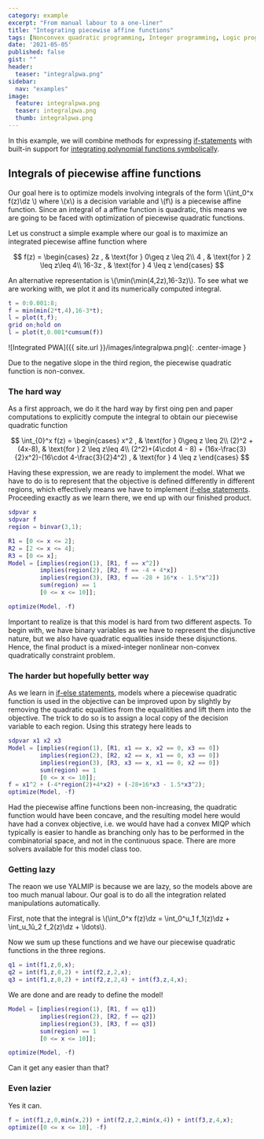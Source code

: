 ```yaml
---
category: example
excerpt: "From manual labour to a one-liner"
title: "Integrating piecewise affine functions"
tags: [Nonconvex quadratic programming, Integer programming, Logic programming]
date: '2021-05-05'
published: false
gist: ""
header:
  teaser: "integralpwa.png"
sidebar:
  nav: "examples"
image:
  feature: integralpwa.png
  teaser: integralpwa.png
  thumb: integralpwa.png
---
```



In this example, we will combine methods for expressing [if-statements](/) with built-in support for [integrating polynomial functions symbolically](/command/int).

## Integrals of piecewise affine functions

Our goal here is to optimize models involving integrals of the form \\(\int_0^x f(z)\dz \\) where \\(x\\) is a decision variable and \\(f\\) is a piecewise affine function. Since an integral of a affine function is quadratic, this means we are going to be faced with optimization of piecewise quadratic functions.

Let us construct a simple example where our goal is to maximize an integrated piecewise affine function where

$$
f(z) = \begin{cases} 2z , & \text{for } 0\geq z \leq 2\\
                     4  , & \text{for } 2 \leq z\leq 4\\
                     16-3z , & \text{for } 4 \leq z 
                     \end{cases}
$$

An alternative representation is \\(\min(\min(4,2z),16-3z)\\). To see what we are working with, we plot it and its numerically computed integral.

````matlab
t = 0:0.001:8;
f = min(min(2*t,4),16-3*t);
l = plot(t,f);
grid on;hold on
l = plot(t,0.001*cumsum(f))
````

![Integrated PWA]({{ site.url }}/images/integralpwa.png){: .center-image }

Due to the negative slope in the third region, the piecewise quadratic function is non-convex.

### The hard way

As a first approach, we do it the hard way by first oing pen and paper computations to explicitly compute the integral to obtain our piecewise quadratic function

$$
\int_{0}^x f(z) = \begin{cases} x^2 , & \text{for } 0\geq z \leq 2\\
                     (2)^2 + (4x-8), & \text{for } 2 \leq z\leq 4\\
                     (2^2)+(4\cdot 4 - 8) + (16x-\frac{3}{2}x^2)-(16\cdot 4-\frac{3}{2}4^2) , & \text{for } 4 \leq z 
                     \end{cases}
$$

Having these expression, we are ready to implement the model. What we have to do is to represent that the objective is defined differently in different regions, which effectively means we have to implement [if-else statements](/modellingif). Proceeding exactly as we learn there, we end up with our finished product.

````matlab
sdpvar x
sdpvar f
region = binvar(3,1);

R1 = [0 <= x <= 2];
R2 = [2 <= x <= 4];
R3 = [0 <= x];
Model = [implies(region(1), [R1, f == x^2])
         implies(region(2), [R2, f == -4 + 4*x])
         implies(region(3), [R3, f == -28 + 16*x - 1.5*x^2])
         sum(region) == 1
         [0 <= x <= 10]];

optimize(Model, -f)
````

Important to realize is that this model is hard from two different aspects. To begin with, we have binary variables as we have to represent the disjunctive nature, but we also have quadratic equalities inside these disjunctions. Hence, the final product is a mixed-integer nonlinear non-convex quadratically constraint problem.

### The harder but hopefully better way

As we learn in [if-else statements](/modellingif), models where a piecewise quadratic function is used in the objective can be improved upon by slightly by removing the quadratic equalities from the equalitities and lift them into the objective. The trick to do so is to assign a local copy of the decision variable to each region. Using this strategy here leads to

````matlab
sdpvar x1 x2 x3
Model = [implies(region(1), [R1, x1 == x, x2 == 0, x3 == 0])
         implies(region(2), [R2, x2 == x, x1 == 0, x3 == 0])
         implies(region(3), [R3, x3 == x, x1 == 0, x2 == 0])
         sum(region) == 1
         [0 <= x <= 10]];
f = x1^2 + (-4*region(2)+4*x2) + (-28+16*x3 - 1.5*x3^2);
optimize(Model, -f)
````

Had the piecewise affine functions been non-increasing, the quadratic function would have been concave, and the resulting model here would have had a convex objective, i.e. we would have had a convex MIQP which typically is easier to handle as branching only has to be performed in the combinatorial space, and not in the continuous space. There are more solvers available for this model class too.

### Getting lazy

The reaon we use YALMIP is because we are lazy, so the models above are too much manual labour. Our goal is to do all the integration related manipulations automatically.

First, note that the integral is \\(\int_0^x f(z)\dz  = \int_0^u_1 f_1(z)\dz + \int_u_1û_2 f_2(z)\dz + \ldots\\). 

Now we sum up these functions and we have our piecewise quadratic functions in the three regions. 

````matlab
q1 = int(f1,z,0,x);
q2 = int(f1,z,0,2) + int(f2,z,2,x);
q3 = int(f1,z,0,2) + int(f2,z,2,4) + int(f3,z,4,x);
````

We are done and are ready to define the model!

````matlab
Model = [implies(region(1), [R1, f == q1])
         implies(region(2), [R2, f == q2])
         implies(region(3), [R3, f == q3])
         sum(region) == 1
         [0 <= x <= 10]];

optimize(Model, -f)
````

Can it get any easier than that?

### Even lazier

Yes it can.

````matlab
f = int(f1,z,0,min(x,2)) + int(f2,z,2,min(x,4)) + int(f3,z,4,x);
optimize([0 <= x <= 10], -f)
````

